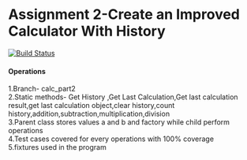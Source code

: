 # Assignment 2-Create an Improved Calculator With History

[![Build Status](https://app.travis-ci.com/njitvjk/calc2.svg?branch=main)](https://app.travis-ci.com/njitvjk/calc2)


#### Operations
1.Branch- calc_part2 <br/>
2.Static methods- Get History ,Get Last Calculation,Get last calculation result,get last calculation object,clear history,count history,addition,subtraction,multiplication,division<br/>
3.Parent class stores values a and b and factory while child perform operations<br/>
4.Test cases covered for every operations with 100% coverage<br/>
5.fixtures used in the program


